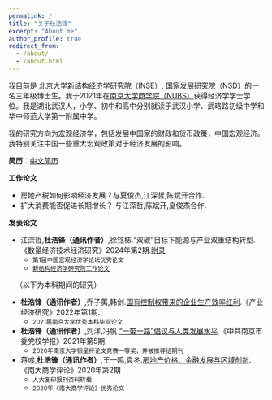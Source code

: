```yaml
---
permalink: /
title: "关于杜浩锋"
excerpt: "About me"
author_profile: true
redirect_from: 
  - /about/
  - /about.html
---
```

我目前是[ 北京大学新结构经济学研究院（INSE）](https://www.nse.pku.edu.cn/), [ 国家发展研究院（NSD）](https://nsd.pku.edu.cn/)的一名三年级博士生。我于2021年在[南京大学商学院（NUBS）](https://nubs.nju.edu.cn/)获得经济学学士学位。我是湖北武汉人，小学、初中和高中分别就读于武汉小学、武珞路初级中学和华中师范大学第一附属中学。

我的研究方向为宏观经济学，包括发展中国家的财政和货币政策，中国宏观经济。我特别关注中国一些重大宏观政策对于经济发展的影响。

**简历**：[中文简历](../assets/杜浩锋中文简历.pdf).


**工作论文**
+ 房地产税如何影响经济发展？与夏俊杰,江深哲,陈斌开合作.
+ 扩大消费能否促进长期增长？.与江深哲,陈斌开,夏俊杰合作.

**发表论文**
+ 江深哲,**杜浩锋（通讯作者）**,徐铭梽.“双碳”目标下能源与产业双重结构转型.《数量经济技术经济研究》2024年第2期.[附录](../assets/双碳目标下能源与产业双重结构转型附录.pdf)
  - <small>第1届中国宏观经济学论坛优秀论文</small>
  - <small>[新结构经济学研究院工作论文](https://www.nse.pku.edu.cn/xzyj/gzlw/gzlw2/533823.htm)</small>

&emsp;（以下为本科期间的研究）

+ **杜浩锋（通讯作者）**,乔子荑,韩剑.[国有控制权带来的企业生产效率红利](https://kns.cnki.net/kcms2/article/abstract?v=SDjqx_HoHgvXI0Bo8uJl3ZtwSimsbymiMqItI5blDKIsl2dJ03VCX3KPJeV0COicUUpSVbYmE3jEPc-hn6hEslPKqemBLpzQ8fOk4fGvoiCo4_ENleVxAGMLmq7t-RefD9GSY2uM48Cr7Hv_3UbwrA==&uniplatform=NZKPT&language=CHS).《产业经济研究》2022年第1期.
  - <small>2021届南京大学优秀本科毕业论文</small>
+ **杜浩锋（通讯作者）**,刘洋,冯帆.[“一带一路”倡议与人类发展水平](https://kns.cnki.net/kcms2/article/abstract?v=SDjqx_HoHgsLRSLpiEuz5eHYFSVrCspl-7ripTV7lpJfb32zwP1T_Jar_MgbFJcrPffHW5tYwv3Xnk-YcJvuF1Wpv8Mder0ju3bGCkq884B7BA5_4_Qs7VRj9McixC63OSzNhnuWZu5FUCQxeMVRKg==&uniplatform=NZKPT&language=CHS).《中共南京市委党校学报》2021年第5期.
  - <small>2020年南京大学银星杯论文竞赛一等奖，并被推荐给期刊</small>
+ 蒋彧,**杜浩锋（通讯作者）**,王一鸣,袁冬.[房地产价格、金融发展与区域创新](https://kns.cnki.net/kcms2/article/abstract?v=SDjqx_HoHgv3Lr_QkgU5WdvetHNW4SqGSBoKtz4UfxGoczz5aIpDPnOEfokeWZifxQrAGU0YA_Toxq_5Yefe0wo9fS_0DSyvxyffI0UmCsJeZQ_ggL5GDqunAk7w8w4ExDgTHzLxjp8=&uniplatform=NZKPT&language=CHS).《南大商学评论》2020年第2期
  - <small>人大复印报刊资料转载</small>
  - <small>2020年《南大商学评论》优秀论文</small>
